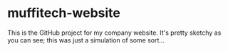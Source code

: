 # muffitech-website
This is the GitHub project for my company website.
It's pretty sketchy as you can see; this was just a simulation of some sort...
